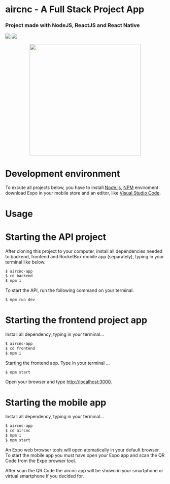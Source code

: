 # aircnc - A Full Stack Project App 

### Project made with NodeJS, ReactJS and React Native

<img src="https://github.com/eltonlazzarin/aircnc-app/blob/master/frontend/browserlogin.png">

<img src="https://github.com/eltonlazzarin/aircnc-app/blob/master/frontend/browsermainpage.png">

<p align="center">
  <img src="https://github.com/eltonlazzarin/aircnc-app/blob/master/aircnc/mobile.gif" hight="400" width="350">
</p>


# Development environment

To excute all projects below, you have to install [Node.js](https://nodejs.org), [NPM](https://www.npmjs.com/) enviroment download Expo in your mobile store and an editor, like [Visual Studio Code](https://code.visualstudio.com/).


# Usage

# Starting the API project

After cloning this project to your computer, install all dependencies needed to backend, frontend and RocketBox mobile app (separately), typing in your terminal like below.

```sh
$ aircnc-app
$ cd backend
$ npm i
```

To start the API, run the following command on your terminal.

```sh
$ npm run dev
```


# Starting the frontend project app

Install all dependency, typing in your terminal...

```sh
$ aircnc-app
$ cd frontend
$ npm i
```

Starting the frontend app. Type in your terminal ...

```sh
$ npm start
```

Open your browser and type [http://localhost:3000](http://localhost:3000).


# Starting the mobile app

Install all dependency, typing in your terminal...


```sh
$ aircnc-app
$ cd aircnc
$ npm i
$ npm start
```

An Expo web browser tools will open atomatically in your default browser. To start the mobile app you must have open your Expo app and scan the QR Code from the Expo browser tool.

After scan the QR Code the aircnc app will be shown in your smartphone or virtual smartphone if you decided for.

